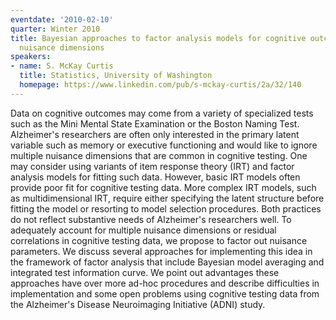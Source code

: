```yaml
---
eventdate: '2010-02-10'
quarter: Winter 2010
title: Bayesian approaches to factor analysis models for cognitive outcomes with multiple
  nuisance dimensions
speakers:
- name: S. McKay Curtis
  title: Statistics, University of Washington
  homepage: https://www.linkedin.com/pub/s-mckay-curtis/2a/32/140
---
```

Data on cognitive outcomes may come from a variety of specialized tests such as the Mini Mental State Examination or the Boston Naming Test. Alzheimer's researchers are often only interested in the primary latent variable such as memory or executive functioning and would like to ignore multiple nuisance dimensions that are common in cognitive testing. One may consider using variants of item response theory (IRT) and factor analysis models for fitting such data. However, basic IRT models often provide poor fit for cognitive testing data. More complex IRT models, such as multidimensional IRT, require either specifying the latent structure before fitting the model or resorting to model selection procedures. Both practices do not reflect substantive needs of Alzheimer's researchers well. To adequately account for multiple nuisance dimensions or residual correlations in cognitive testing data, we propose to factor out nuisance parameters. We discuss several approaches for implementing this idea in the framework of factor analysis that include Bayesian model averaging and integrated test information curve. We point out advantages these approaches have over more ad-hoc procedures and describe difficulties in implementation and some open problems using cognitive testing data from the Alzheimer's Disease Neuroimaging Initiative (ADNI) study.